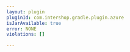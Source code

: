 ```yaml
---
layout: plugin
pluginId: com.intershop.gradle.plugin.azure
isJarAvailable: true
error: NONE
violations: []

---
```

